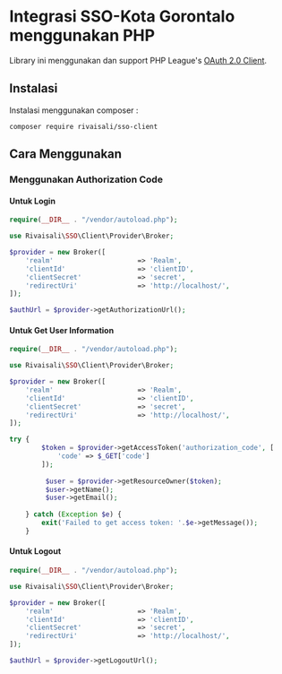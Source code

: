 # Integrasi SSO-Kota Gorontalo menggunakan PHP

Library ini menggunakan dan support PHP League's [OAuth 2.0 Client](https://github.com/thephpleague/oauth2-client).

## Instalasi

Instalasi menggunakan composer :

```
composer require rivaisali/sso-client
```

## Cara Menggunakan

### Menggunakan Authorization Code

#### Untuk Login

```php
require(__DIR__ . "/vendor/autoload.php");

use Rivaisali\SSO\Client\Provider\Broker;

$provider = new Broker([
    'realm'                     => 'Realm',
    'clientId'                  => 'clientID',
    'clientSecret'              => 'secret',
    'redirectUri'               => 'http://localhost/',
]);

$authUrl = $provider->getAuthorizationUrl();
```

#### Untuk Get User Information

```php
require(__DIR__ . "/vendor/autoload.php");

use Rivaisali\SSO\Client\Provider\Broker;

$provider = new Broker([
    'realm'                     => 'Realm',
    'clientId'                  => 'clientID',
    'clientSecret'              => 'secret',
    'redirectUri'               => 'http://localhost/',
]);

try {
        $token = $provider->getAccessToken('authorization_code', [
            'code' => $_GET['code']
        ]);
        
         $user = $provider->getResourceOwner($token);
         $user->getName();
         $user->getEmail();
         
    } catch (Exception $e) {
        exit('Failed to get access token: '.$e->getMessage());
    }
```
#### Untuk Logout
```php
require(__DIR__ . "/vendor/autoload.php");

use Rivaisali\SSO\Client\Provider\Broker;

$provider = new Broker([
    'realm'                     => 'Realm',
    'clientId'                  => 'clientID',
    'clientSecret'              => 'secret',
    'redirectUri'               => 'http://localhost/',
]);

$authUrl = $provider->getLogoutUrl();
